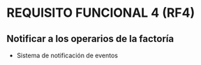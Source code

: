 # REQUISITO FUNCIONAL 4 (RF4) 

## Notificar a los operarios de la factoría
* Sistema de notificación de eventos

